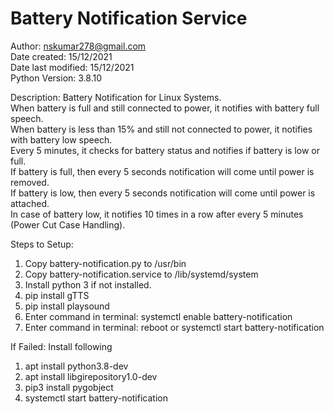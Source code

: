 # Battery Notification Service
Author: nskumar278@gmail.com  
Date created: 15/12/2021  
Date last modified: 15/12/2021  
Python Version: 3.8.10  

Description: 
Battery Notification for Linux Systems.  
When battery is full and still connected to power, it notifies with battery full speech.  
When battery is less than 15% and still not connected to power, it notifies with battery low speech.  
Every 5 minutes, it checks for battery status and notifies if battery is low or full.  
If battery is full, then every 5 seconds notification will come until power is removed.  
If battery is low, then every 5 seconds notification will come until power is attached.  
In case of battery low, it notifies 10 times in a row after every 5 minutes (Power Cut Case Handling).  

Steps to Setup:
1. Copy battery-notification.py to /usr/bin
2. Copy battery-notification.service to /lib/systemd/system
3. Install python 3 if not installed.
4. pip install gTTS
5. pip install playsound
6. Enter command in terminal: systemctl enable battery-notification
7. Enter command in terminal: reboot or systemctl start battery-notification

If Failed: Install following
1. apt install python3.8-dev
2. apt install libgirepository1.0-dev
3. pip3 install pygobject
4. systemctl start battery-notification
